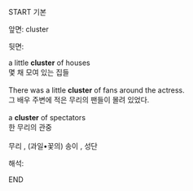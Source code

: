 START
기본

앞면:
cluster


뒷면:
<div>a little <strong>cluster</strong> of houses </div><div><div>몇 채 모여 있는 집들</div></div><div><br></div><div><div>There was a little <strong>cluster</strong> of fans around the actress. </div><div><div>그 배우 주변에 적은 무리의 팬들이 몰려 있었다.</div></div></div><div><br></div><div><div>a <strong>cluster</strong> of spectators </div><div><div>한 무리의 관중</div></div></div><div><br></div><div>무리 , (과일•꽃의) 송이 , 성단</div>


해석:

END